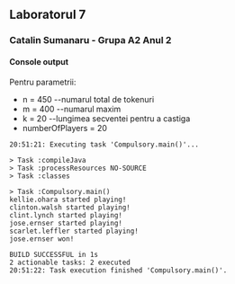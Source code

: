 ## Laboratorul 7
### Catalin Sumanaru - Grupa A2 Anul 2

#### Console output
Pentru parametrii:
* n = 450 --numarul total de tokenuri 
* m = 400 --numarul maxim 
* k = 20 --lungimea secventei pentru a castiga 
* numberOfPlayers = 20 
```
20:51:21: Executing task 'Compulsory.main()'...

> Task :compileJava
> Task :processResources NO-SOURCE
> Task :classes

> Task :Compulsory.main()
kellie.ohara started playing!
clinton.walsh started playing!
clint.lynch started playing!
jose.ernser started playing!
scarlet.leffler started playing!
jose.ernser won!

BUILD SUCCESSFUL in 1s
2 actionable tasks: 2 executed
20:51:22: Task execution finished 'Compulsory.main()'.
```